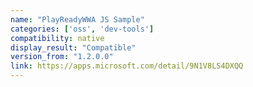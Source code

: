 ```yaml
---
name: "PlayReadyWWA JS Sample"
categories: ['oss', 'dev-tools']
compatibility: native
display_result: "Compatible"
version_from: "1.2.0.0"
link: https://apps.microsoft.com/detail/9N1V8LS4DXQQ
---
```

